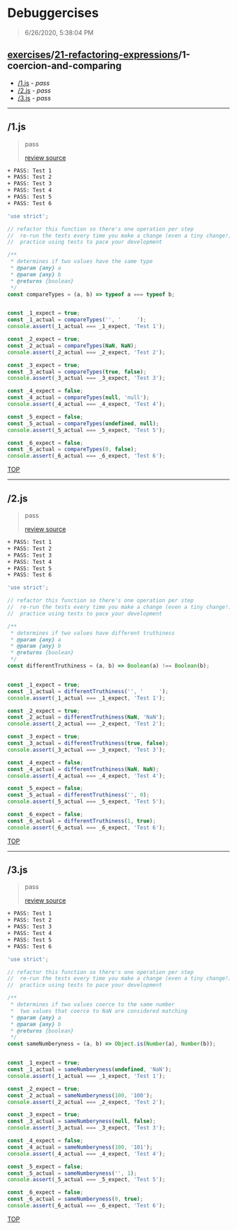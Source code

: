 # Debuggercises 

> 6/26/2020, 5:38:04 PM 

## [exercises](../../README.md)/[21-refactoring-expressions](../README.md)/1-coercion-and-comparing 

- [/1.js](#1js) - _pass_ 
- [/2.js](#2js) - _pass_ 
- [/3.js](#3js) - _pass_ 
---

## /1.js 

> pass 
>
> [review source](../../../exercises/21-refactoring-expressions/1-coercion-and-comparing/1.js)

```txt
+ PASS: Test 1
+ PASS: Test 2
+ PASS: Test 3
+ PASS: Test 4
+ PASS: Test 5
+ PASS: Test 6
```

```js
'use strict';

// refactor this function so there's one operation per step
//  re-run the tests every time you make a change (even a tiny change!)
//  practice using tests to pace your development

/**
 * determines if two values have the same type
 * @param {any} a
 * @param {any} b
 * @returns {boolean}
 */
const compareTypes = (a, b) => typeof a === typeof b;


const _1_expect = true;
const _1_actual = compareTypes('', '     ');
console.assert(_1_actual === _1_expect, 'Test 1');

const _2_expect = true;
const _2_actual = compareTypes(NaN, NaN);
console.assert(_2_actual === _2_expect, 'Test 2');

const _3_expect = true;
const _3_actual = compareTypes(true, false);
console.assert(_3_actual === _3_expect, 'Test 3');

const _4_expect = false;
const _4_actual = compareTypes(null, 'null');
console.assert(_4_actual === _4_expect, 'Test 4');

const _5_expect = false;
const _5_actual = compareTypes(undefined, null);
console.assert(_5_actual === _5_expect, 'Test 5');

const _6_expect = false;
const _6_actual = compareTypes(0, false);
console.assert(_6_actual === _6_expect, 'Test 6');

```

[TOP](#debuggercises)

---

## /2.js 

> pass 
>
> [review source](../../../exercises/21-refactoring-expressions/1-coercion-and-comparing/2.js)

```txt
+ PASS: Test 1
+ PASS: Test 2
+ PASS: Test 3
+ PASS: Test 4
+ PASS: Test 5
+ PASS: Test 6
```

```js
'use strict';

// refactor this function so there's one operation per step
//  re-run the tests every time you make a change (even a tiny change!)
//  practice using tests to pace your development

/**
 * determines if two values have different truthiness
 * @param {any} a
 * @param {any} b
 * @returns {boolean}
 */
const differentTruthiness = (a, b) => Boolean(a) !== Boolean(b);


const _1_expect = true;
const _1_actual = differentTruthiness('', '     ');
console.assert(_1_actual === _1_expect, 'Test 1');

const _2_expect = true;
const _2_actual = differentTruthiness(NaN, 'NaN');
console.assert(_2_actual === _2_expect, 'Test 2');

const _3_expect = true;
const _3_actual = differentTruthiness(true, false);
console.assert(_3_actual === _3_expect, 'Test 3');

const _4_expect = false;
const _4_actual = differentTruthiness(NaN, NaN);
console.assert(_4_actual === _4_expect, 'Test 4');

const _5_expect = false;
const _5_actual = differentTruthiness('', 0);
console.assert(_5_actual === _5_expect, 'Test 5');

const _6_expect = false;
const _6_actual = differentTruthiness(1, true);
console.assert(_6_actual === _6_expect, 'Test 6');

```

[TOP](#debuggercises)

---

## /3.js 

> pass 
>
> [review source](../../../exercises/21-refactoring-expressions/1-coercion-and-comparing/3.js)

```txt
+ PASS: Test 1
+ PASS: Test 2
+ PASS: Test 3
+ PASS: Test 4
+ PASS: Test 5
+ PASS: Test 6
```

```js
'use strict';

// refactor this function so there's one operation per step
//  re-run the tests every time you make a change (even a tiny change!)
//  practice using tests to pace your development

/**
 * determines if two values coerce to the same number
 *  two values that coerce to NaN are considered matching
 * @param {any} a
 * @param {any} b
 * @returns {boolean}
 */
const sameNumberyness = (a, b) => Object.is(Number(a), Number(b));


const _1_expect = true;
const _1_actual = sameNumberyness(undefined, 'NaN');
console.assert(_1_actual === _1_expect, 'Test 1');

const _2_expect = true;
const _2_actual = sameNumberyness(100, '100');
console.assert(_2_actual === _2_expect, 'Test 2');

const _3_expect = true;
const _3_actual = sameNumberyness(null, false);
console.assert(_3_actual === _3_expect, 'Test 3');

const _4_expect = false;
const _4_actual = sameNumberyness(100, '101');
console.assert(_4_actual === _4_expect, 'Test 4');

const _5_expect = false;
const _5_actual = sameNumberyness('', 1);
console.assert(_5_actual === _5_expect, 'Test 5');

const _6_expect = false;
const _6_actual = sameNumberyness(0, true);
console.assert(_6_actual === _6_expect, 'Test 6');

```

[TOP](#debuggercises)

